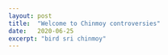 ```yaml
---
layout: post
title:  "Welcome to Chinmoy controversies"
date:   2020-06-25
excerpt: "bird sri chinmoy"
---
```

